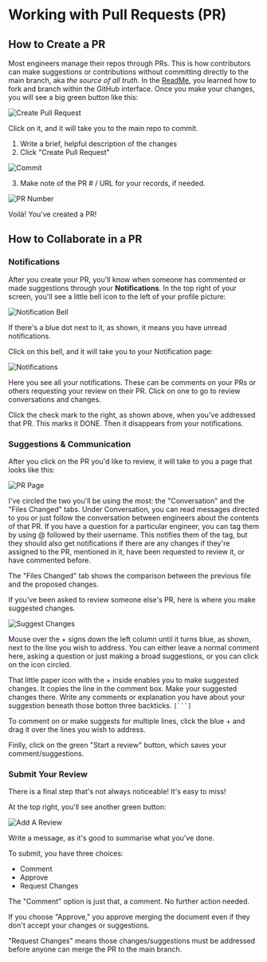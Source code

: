 # Working with Pull Requests (PR)

## How to Create a PR
Most engineers manage their repos through PRs. This is how contributors can make suggestions or contributions without committing directly to the main branch, aka *the source of all truth*. In the [ReadMe](https://github.com/christinerose/PracticeRepo), you learned how to fork and branch within the GitHub interface. Once you make your changes, you will see a big green button like this:

![Create Pull Request](https://github.com/christinerose/PracticeRepo/blob/main/Images/PR1.png)
  
Click on it, and it will take you to the main repo to commit. 
  1. Write a brief, helpful description of the changes
  2. Click "Create Pull Request"

![Commit](https://github.com/christinerose/PracticeRepo/blob/main/Images/PR2.png)

  3. Make note of the PR # / URL for your records, if needed.

![PR Number](https://github.com/christinerose/PracticeRepo/blob/main/Images/PR3.png)
  
  Voilà! You've created a PR!
  
  ## How to Collaborate in a PR
  
  ### Notifications
  After you create your PR, you'll know when someone has commented or made suggestions through your **Notifications**. In the top right of your screen, you'll see a little bell icon to the left of your profile picture:
  
  ![Notification Bell](https://github.com/christinerose/PracticeRepo/blob/main/Images/notifications.png)
  
  If there's a blue dot next to it, as shown, it means you have unread notifications. 
  
  Click on this bell, and it will take you to your Notification page:
  
  ![Notifications](https://github.com/christinerose/PracticeRepo/blob/main/Images/notifications2.png)
  
  Here you see all your notifications. These can be comments on your PRs or others requesting your review on their PR. Click on one to go to review  conversations and changes. 
  
  Click the check mark to the right, as shown above, when you've addressed that PR. This marks it DONE. Then it disappears from your notifications. 
  
  
  ### Suggestions & Communication
  After you click on the PR you'd like to review, it will take to you a page that looks like this:
  
  ![PR Page](https://github.com/christinerose/PracticeRepo/blob/main/Images/notifications3.png)
  
  I've circled the two you'll be using the most: the "Conversation" and the "Files Changed" tabs. Under Conversation, you can read messages directed to you or just follow the conversation between engineers about the contents of that PR. If you have a question for a particular engineer, you can tag them by using @ followed by their username. This notifies them of the tag, but they should also get notifications if there are any changes if they're assigned to the PR, mentioned in it, have been requested to review it, or have commented before.
  
  The "Files Changed" tab shows the comparison between the previous file and the proposed changes. 
  
  If you've been asked to review someone else's PR, here is where you make suggested changes.
  
  ![Suggest Changes](https://github.com/christinerose/PracticeRepo/blob/main/Images/suggestions.png)
  
  Mouse over the + signs down the left column until it turns blue, as shown, next to the line you wish to address. You can either leave a normal comment here, asking a question or just making a broad suggestions, or you can click on the icon circled. 
  
  That little paper icon with the + inside enables you to make suggested changes. It copies the line in the comment box. Make your suggested changes there. Write any comments or explanation you have about your suggestion beneath those botton three backticks. `[```]`
  
  To comment on or make suggests for multiple lines, click the blue + and drag it over the lines you wish to address. 
  
  Finlly, click on the green "Start a review" button, which saves your comment/suggestions.
  
  ### Submit Your Review
  There is a final step that's not always noticeable! It's easy to miss!
  
  At the top right, you'll see another green button:
  
   ![Add A Review](https://github.com/christinerose/PracticeRepo/blob/main/Images/review.png) 
   
  Write a message, as it's good to summarise what you've done. 
  
  To submit, you have three choices:
  - Comment
  - Approve
  - Request Changes

  The "Comment" option is just that, a comment. No further action needed. 
  
  If you choose "Approve," you approve merging the document even if they don't accept your changes or suggestions. 
  
  "Request Changes" means those changes/suggestions must be addressed before anyone can merge the PR to the main branch.

  
